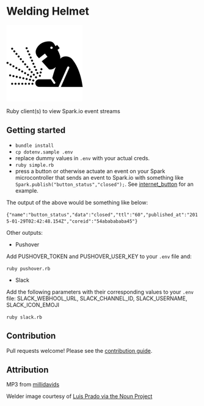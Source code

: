# Welding Helmet

![](img/noun_24911.png)

Ruby client(s) to view Spark.io event streams

## Getting started

- `bundle install`
- `cp dotenv.sample .env`
- replace dummy values in `.env` with your actual creds.
- `ruby simple.rb`
- press a button or otherwise actuate an event on your Spark microcontroller that sends an event to Spark.io with something like `Spark.publish("button_status","closed");`. See [internet_button](https://github.com/chaserx/internet_button) for an example.

The output of the above would be something like below:

`{"name":"button_status","data":"closed","ttl":"60","published_at":"2015-01-29T02:42:48.154Z","coreid":"54ababababa45"}`

Other outputs:

- Pushover

Add PUSHOVER_TOKEN and PUSHOVER_USER_KEY to your `.env` file and:

`ruby pushover.rb`

- Slack

Add the following parameters with their corresponding values to your `.env` file:
SLACK_WEBHOOL_URL, SLACK_CHANNEL_ID, SLACK_USERNAME, SLACK_ICON_EMOJI

`ruby slack.rb`

## Contribution

Pull requests welcome! Please see the [contribution guide](CONTRIBUTING.md).

## Attribution

MP3 from [millidavids](https://github.com/millidavids/hooker-button-extension)

Welder image courtesy of [Luis Prado via the Noun Project](http://thenounproject.com/term/welder/24911/)

